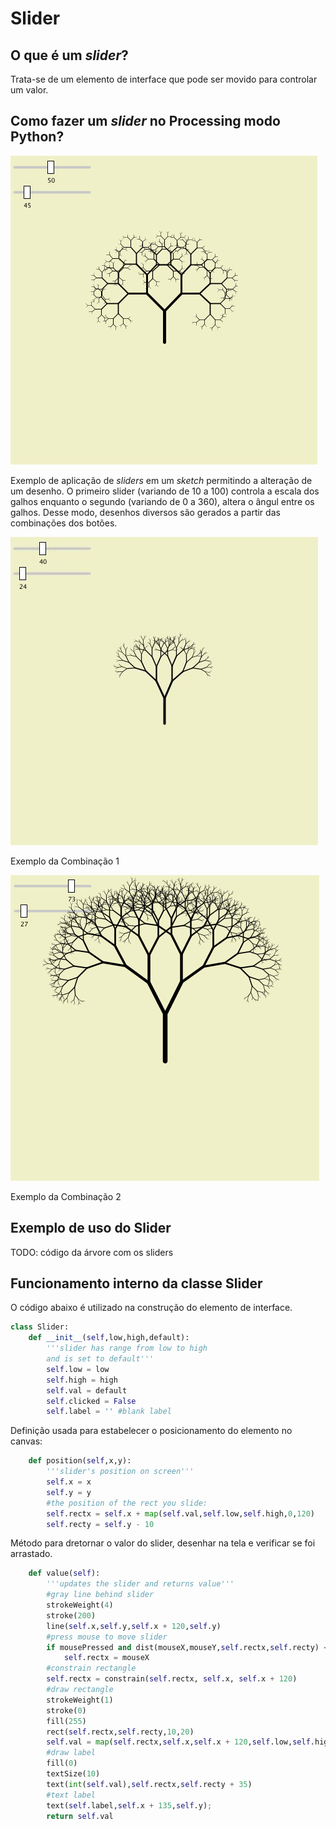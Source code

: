 
# Slider

## O que é um *slider*?

Trata-se de um elemento de interface que pode ser movido para controlar um valor.

## Como fazer um *slider* no Processing modo Python?

![SLIDER1](assets/SLIDER1.PNG)

Exemplo de aplicação de *sliders* em um *sketch* permitindo a alteração de um desenho. O primeiro slider (variando de 10 a 100) controla a escala dos galhos enquanto o segundo (variando de 0 a 360), altera o ângul entre os galhos. Desse modo, desenhos diversos são gerados a partir das combinações dos botões.

![SLIDER2](assets/SLIDER2.png)

Exemplo da Combinação 1

![SLIDER3](assets/SLIDER3.PNG)

Exemplo da Combinação 2

## Exemplo de uso do Slider

TODO: código da árvore com os sliders



## Funcionamento interno da classe Slider

O código abaixo é utilizado na construção do elemento de interface.

``` python
class Slider:
    def __init__(self,low,high,default):
        '''slider has range from low to high
        and is set to default'''
        self.low = low
        self.high = high
        self.val = default
        self.clicked = False
        self.label = '' #blank label
```

Definição usada para estabelecer o posicionamento do elemento no canvas:

``` python
    def position(self,x,y):
        '''slider's position on screen'''
        self.x = x
        self.y = y
        #the position of the rect you slide:
        self.rectx = self.x + map(self.val,self.low,self.high,0,120)
        self.recty = self.y - 10
```

Método para dretornar o valor do slider, desenhar na tela e verificar se foi arrastado.

``` python
    def value(self):
        '''updates the slider and returns value'''
        #gray line behind slider
        strokeWeight(4)
        stroke(200)
        line(self.x,self.y,self.x + 120,self.y)
        #press mouse to move slider
        if mousePressed and dist(mouseX,mouseY,self.rectx,self.recty) < 20:
            self.rectx = mouseX
        #constrain rectangle
        self.rectx = constrain(self.rectx, self.x, self.x + 120)
        #draw rectangle
        strokeWeight(1)
        stroke(0)
        fill(255)
        rect(self.rectx,self.recty,10,20)
        self.val = map(self.rectx,self.x,self.x + 120,self.low,self.high)
        #draw label
        fill(0)
        textSize(10)
        text(int(self.val),self.rectx,self.recty + 35)
        #text label
        text(self.label,self.x + 135,self.y);
        return self.val    
```















